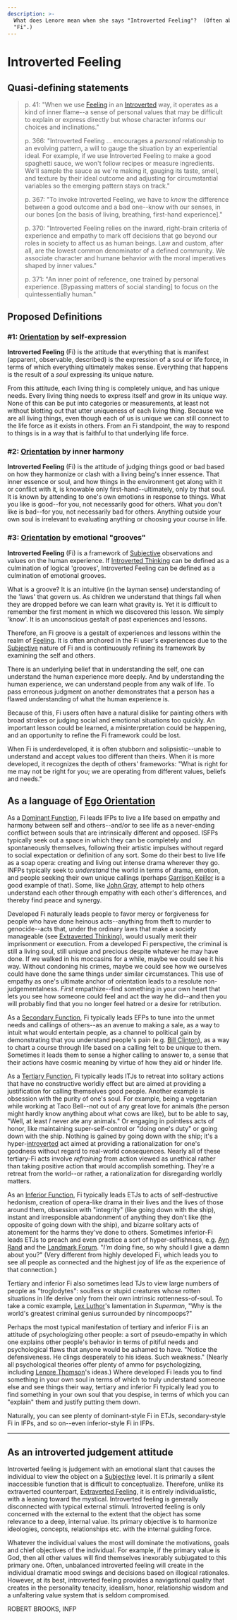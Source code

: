```yaml
---
description: >-
  What does Lenore mean when she says "Introverted Feeling"?  (Often abbreviated
  "Fi".)
---
```


# Introverted Feeling

## Quasi-defining statements

> p. 41: "When we use [Feeling](./) in an [Introverted](../../../our-difficulties/terms-with-nonobvious-meanings.md) way, it operates as a kind of inner flame--a sense of personal values that may be difficult to explain or express directly but whose character informs our choices and inclinations."
>
> p. 366: "Introverted Feeling ... encourages a _personal_ relationship to an evolving pattern, a will to gauge the situation by an experiential ideal. For example, if we use Introverted Feeling to make a good spaghetti sauce, we won't follow recipes or measure ingredients. We'll sample the sauce as we're making it, gauging its taste, smell, and texture by their ideal outcome and adjusting for circumstantial variables so the emerging pattern stays on track."
>
> p. 367: "To invoke Introverted Feeling, we have to _know_ the difference between a good outcome and a bad one--know with our senses, in our bones \[on the basis of living, breathing, first-hand experience]."
>
> p. 370: "Introverted Feeling relies on the inward, right-brain criteria of experience and empathy to mark off decisions that go beyond our roles in society to affect us as human beings. Law and custom, after all, are the lowest common denominator of a defined community. We associate character and humane behavior with the moral imperatives shaped by inner values."
>
> p. 371: "An inner point of reference, one trained by personal experience. \[Bypassing matters of social standing] to focus on the quintessentially human."

## Proposed Definitions

### #1: [Orientation](../../../../sign-interpretation/orienting/) by self-expression

**Introverted Feeling** (Fi) is the attitude that everything that is manifest (apparent, observable, described) is the expression of a soul or life force, in terms of which everything ultimately makes sense. Everything that happens is the result of a _soul_ expressing its unique nature.

From this attitude, each living thing is completely unique, and has unique needs. Every living thing needs to express itself and grow in its unique way. None of this can be put into categories or measurements, at least not without blotting out that utter uniqueness of each living thing. Because we are all living things, even though each of us is unique we can still connect to the life force as it exists in others. From an Fi standpoint, the way to respond to things is in a way that is faithful to that underlying life force.

### #2: [Orientation](../../../../sign-interpretation/orienting/) by inner harmony

**Introverted Feeling** (Fi) is the attitude of judging things good or bad based on how they harmonize or clash with a living being's inner essence. That inner essence or soul, and how things in the environment get along with it or conflict with it, is knowable only first-hand--ultimately, only by that soul. It is known by attending to one's own emotions in response to things. What you like is good--for you, not necessarily good for others. What you don't like is bad--for you, not necessarily bad for others. Anything outside your own soul is irrelevant to evaluating anything or choosing your course in life.

### #3: [Orientation](../../../../sign-interpretation/orienting/) by emotional "grooves"

**Introverted Feeling** (Fi) is a framework of [Subjective](../../../our-difficulties/terms-with-nonobvious-meanings.md#objective-and-subjective) observations and values on the human experience. If [Introverted Thinking](../thinking/introverted-thinking.md#definition-2-orientation-by-the-groove) can be defined as a culmination of logical 'grooves', Introverted Feeling can be defined as a culmination of emotional grooves.&#x20;

What is a groove? It is an intuitive (in the layman sense) understanding of the 'laws' that govern us. As children we understand that things fall when they are dropped before we can learn what gravity is. Yet it is difficult to remember the first moment in which we discovered this lesson. We simply 'know'. It is an unconscious gestalt of past experiences and lessons.&#x20;

Therefore, an Fi groove is a gestalt of experiences and lessons within the realm of [Feeling](./). It is often anchored in the Fi user's experiences due to the [Subjective](../../../our-difficulties/terms-with-nonobvious-meanings.md#objective-and-subjective) nature of Fi and is continuously refining its framework by examining the self and others.

There is an underlying belief that in understanding the self, one can understand the human experience more deeply. And by understanding the human experience, we can understand people from any walk of life. To pass erroneous judgment on another demonstrates that a person has a flawed understanding of what the human experience is.&#x20;

Because of this, Fi users often have a natural dislike for painting others with broad strokes or judging social and emotional situations too quickly. An important lesson could be learned, a misinterpretation could be happening, and an opportunity to refine the Fi framework could be lost.

When Fi is underdeveloped, it is often stubborn and solipsistic--unable to understand and accept values too different than theirs. When it is more developed, it recognizes the depth of others' frameworks: "What is right for me may not be right for you; we are operating from different values, beliefs and needs."

## As a language of [Ego Orientation](../../../../sign-interpretation/orienting/ego-orientation.md)

As a [Dominant Function](../../cognitive-stack/dominant-function.md), Fi leads IFPs to live a life based on empathy and harmony between self and others--and/or to see life as a never-ending conflict between souls that are intrinsically different and opposed. ISFPs typically seek out a space in which they can be completely and spontaneously themselves, following their artistic impulses without regard to social expectation or definition of any sort. Some do their best to live life as a soap opera: creating and living out intense drama wherever they go. INFPs typically seek to _understand_ the world in terms of drama, emotion, and people seeking their own unique callings (perhaps [Garrison Keillor](https://web.archive.org/web/20071014022310/http://greenlightwiki.com/lenore-exegesis/Garrison_Keillor) is a good example of that). Some, like [John Gray](https://web.archive.org/web/20071014022310/http://greenlightwiki.com/lenore-exegesis/John_Gray), attempt to help others understand each other through empathy with each other's differences, and thereby find peace and synergy.

Developed Fi naturally leads people to favor mercy or forgiveness for people who have done heinous acts--anything from theft to murder to genocide--acts that, under the ordinary laws that make a society manageable (see [Extraverted Thinking](../thinking/extraverted-thinking.md)), would usually merit their imprisonment or execution. From a developed Fi perspective, the criminal is still a living soul, still unique and precious despite whatever he may have done. If we walked in his moccasins for a while, maybe we could see it his way. Without condoning his crimes, maybe we could see how we ourselves could have done the same things under similar circumstances. This use of empathy as one's ultimate anchor of orientation leads to a resolute non-judgementalness. _First_ empathize--find something in your own heart that lets you see how someone could feel and act the way he did--and then you will probably find that you no longer feel hatred or a desire for retribution.

As a [Secondary Function](../../cognitive-stack/secondary-function/), Fi typically leads EFPs to tune into the unmet needs and callings of others--as an avenue to making a sale, as a way to intuit what would entertain people, as a channel to political gain by demonstrating that you understand people's pain (e.g. [Bill Clinton](https://web.archive.org/web/20071014022310/http://greenlightwiki.com/lenore-exegesis/Bill_Clinton)), as a way to chart a course through life based on a calling felt to be unique to them. Sometimes it leads them to sense a higher calling to answer to, a sense that their actions have cosmic meaning by virtue of how they aid or hinder life.

As a [Tertiary Function](../../cognitive-stack/tertiary-function/), Fi typically leads ITJs to retreat into solitary actions that have no constructive worldly effect but are aimed at providing a justification for calling themselves good people. Another example is obsession with the purity of one's soul. For example, being a vegetarian while working at Taco Bell--not out of any great love for animals (the person might hardly know anything about what cows are like), but to be able to say, "Well, at least _I_ never ate any animals." Or engaging in pointless acts of honor, like maintaining super-self-control or "doing one's duty" or going down with the ship. Nothing is gained by going down with the ship; it's a hyper-[introverted](broken-reference) act aimed at providing a rationalization for one's goodness without regard to real-world consequences. Nearly all of these tertiary-Fi acts involve _refraining_ from action viewed as unethical rather than taking positive action that would accomplish something. They're a retreat from the world--or rather, a rationalization for disregarding worldly matters.

As an [Inferior Function](../../cognitive-stack/inferior-function.md), Fi typically leads ETJs to acts of self-destructive hedonism, creation of opera-like drama in their lives and the lives of those around them, obsession with "integrity" (like going down with the ship), instant and irresponsible abandonment of anything they don't like (the opposite of going down with the ship), and bizarre solitary acts of atonement for the harms they've done to others. Sometimes inferior-Fi leads ETJs to preach and even practice a sort of hyper-selfishness, e.g. [Ayn Rand](https://web.archive.org/web/20071014022310/http://greenlightwiki.com/lenore-exegesis/Ayn_Rand) and the [Landmark Forum](https://web.archive.org/web/20071014022310/http://greenlightwiki.com/lenore-exegesis/Landmark_Forum). "_I'm_ doing fine, so why should I give a damn about you?" (Very different from highly developed Fi, which leads you to see all people as connected and the highest joy of life as the experience of that connection.)

Tertiary and inferior Fi also sometimes lead TJs to view large numbers of people as "troglodytes": soulless or stupid creatures whose rotten situations in life derive only from their own intrinsic rottenness-of-soul. To take a comic example, [Lex Luthor](https://web.archive.org/web/20071014022310/http://greenlightwiki.com/lenore-exegesis/Lex_Luthor)'s lamentation in _Superman_, "Why is the world's greatest criminal genius surrounded by nincompoops?"

Perhaps the most typical manifestation of tertiary and inferior Fi is an attitude of psychologizing other people: a sort of pseudo-empathy in which one explains other people's behavior in terms of pitiful needs and psychological flaws that anyone would be ashamed to have. "Notice the defensiveness. He clings desperately to his ideas. Such weakness." (Nearly all psychological theories offer plenty of ammo for psychologizing, including [Lenore Thomson](../../../../people-and-systems/lenore-thomson.md)'s ideas.) Where developed Fi leads you to find something in your own soul in terms of which to truly understand someone else and see things their way, tertiary and inferior Fi typically lead you to find something in your own soul that you despise, in terms of which you can "explain" them and justify putting them down.

Naturally, you can see plenty of dominant-style Fi in ETJs, secondary-style Fi in IFPs, and so on--even inferior-style Fi in IFPs.

***

## As an introverted judgement attitude

Introverted feeling is judgement with an emotional slant that causes the individual to view the object on a [Subjective](../../../our-difficulties/terms-with-nonobvious-meanings.md#objective-and-subjective) level. It is primarily a silent inaccessible function that is difficult to conceptualize. Therefore, unlike its extraverted counterpart, [Extraverted Feeling](extraverted-feeling.md), it is entirely individualistic, with a leaning toward the mystical. Introverted feeling is generally disconnected with typical external stimuli. Introverted feeling is only concerned with the external to the extent that the object has some relevance to a deep, internal value. Its primary objective is to harmonize ideologies, concepts, relationships etc. with the internal guiding force.

Whatever the individual values the most will dominate the motivations, goals and chief objectives of the individual. For example, if the primary value is God, then all other values will find themselves inexorably subjugated to this primary one. Often, unbalanced introverted feeling will create in the individual dramatic mood swings and decisions based on illogical rationales. However, at its best, introverted feeling provides a navigational quality that creates in the personality tenacity, idealism, honor, relationship wisdom and a unfaltering value system that is seldom compromised.

ROBERT BROOKS, INFP
